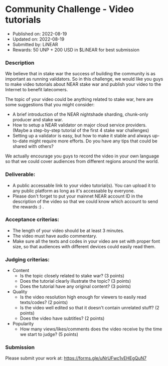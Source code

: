 # Community Challenge - Video tutorials
* Published on: 2022-08-19
* Updated on: 2022-08-19
* Submitted by: LiNEAR
* Rewards: 50 UNP + 200 USD in $LiNEAR for best submission

### Description
We believe that in stake war the success of building the community is as important as running validators. So in this challenge, we would like you guys to make video tutorials about NEAR stake war and publish your video to the Internet to benefit latecomers.      

The topic of your video could be anything related to stake war, here are some suggestions that you might consider:
- A brief introduction of the NEAR nightshade sharding, chunk-only producer and stake war.
- How to setup a NEAR validator on major cloud service providers. (Maybe a step-by-step tutorial of the first 4 stake war challenges)
- Setting up a validator is easy, but how to make it stable and always up-to-date might require more efforts. Do you have any tips that could be shared with others?

We actually encourage you guys to record the video in your own language so that we could cover audiences from different regions around the world.

### Deliverable:
- A public accessable link to your video tutorial(s). You can upload it to any public platform as long as it's accessable by everyone.
- Please don't forget to put your mainnet NEAR account ID in the description of the video so that we could know which account to send the rewards :) .

### Acceptance criterias:
- The length of your video should be at least 3 minutes.
- The video must have audio commentary.
- Make sure all the texts and codes in your video are set with proper font size, so that audiences with different devices could easily read them.

### Judging criterias:
- Content
  - Is the topic closely related to stake war? (3 points)
  - Does the tutorial clearly illustrate the topic? (3 points)
  - Does the tutorial have any original content? (3 points)
- Quality
  - Is the video resolution high enough for viewers to easily read texts/codes? (2 points)
  - Is the video well edited so that it doesn't contain unrelated stuff? (2 points)
  - Does the video have subtitles? (2 points)
- Popularity
  - How many views/likes/comments does the video receive by the time we start to judge? (5 points)
 
### Submission
Please submit your work at: https://forms.gle/uNrUFwc1vEHEgQuN7
